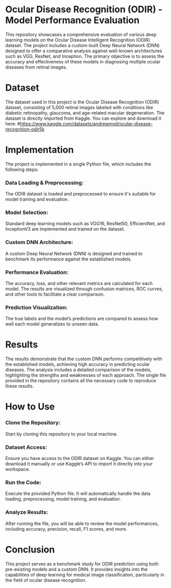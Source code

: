 # Ocular Disease Recognition (ODIR) - Model Performance Evaluation
This repository showcases a comprehensive evaluation of various deep learning models on the Ocular Disease Intelligent Recognition (ODIR) dataset. The project includes a custom-built Deep Neural Network (DNN) designed to offer a comparative analysis against well-known architectures such as VGG, ResNet, and Inception. The primary objective is to assess the accuracy and effectiveness of these models in diagnosing multiple ocular diseases from retinal images.

# Dataset
The dataset used in this project is the Ocular Disease Recognition (ODIR) dataset, consisting of 5,000 retinal images labeled with conditions like diabetic retinopathy, glaucoma, and age-related macular degeneration. The dataset is directly imported from Kaggle. You can explore and download it here: #https://www.kaggle.com/datasets/andrewmvd/ocular-disease-recognition-odir5k

# Implementation
The project is implemented in a single Python file, which includes the following steps:

### Data Loading & Preprocessing:
The ODIR dataset is loaded and preprocessed to ensure it's suitable for model training and evaluation.
### Model Selection: 
Standard deep learning models such as VGG16, ResNet50, EfficientNet, and InceptionV3 are implemented and trained on the dataset.
### Custom DNN Architecture: 
A custom Deep Neural Network (DNN) is designed and trained to benchmark its performance against the established models.
### Performance Evaluation: 
The accuracy, loss, and other relevant metrics are calculated for each model. The results are visualized through confusion matrices, ROC curves, and other tools to facilitate a clear comparison.
### Prediction Visualization: 
The true labels and the model’s predictions are compared to assess how well each model generalizes to unseen data.

# Results
The results demonstrate that the custom DNN performs competitively with the established models, achieving high accuracy in predicting ocular diseases. The analysis includes a detailed comparison of the models, highlighting the strengths and weaknesses of each approach. The single file provided in the repository contains all the necessary code to reproduce these results.

# How to Use
### Clone the Repository: 
Start by cloning this repository to your local machine.
### Dataset Access: 
Ensure you have access to the ODIR dataset on Kaggle. You can either download it manually or use Kaggle’s API to import it directly into your workspace.
### Run the Code: 
Execute the provided Python file. It will automatically handle the data loading, preprocessing, model training, and evaluation.
### Analyze Results: 
After running the file, you will be able to review the model performances, including accuracy, precision, recall, F1 scores, and more.

# Conclusion
This project serves as a benchmark study for ODIR prediction using both pre-existing models and a custom DNN. It provides insights into the capabilities of deep learning for medical image classification, particularly in the field of ocular disease recognition.
